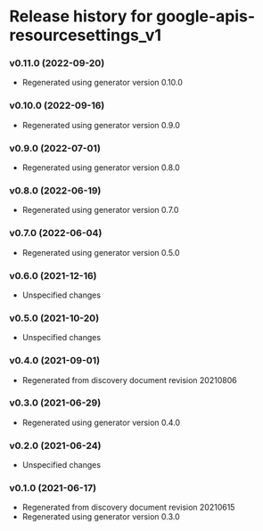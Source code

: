 # Release history for google-apis-resourcesettings_v1

### v0.11.0 (2022-09-20)

* Regenerated using generator version 0.10.0

### v0.10.0 (2022-09-16)

* Regenerated using generator version 0.9.0

### v0.9.0 (2022-07-01)

* Regenerated using generator version 0.8.0

### v0.8.0 (2022-06-19)

* Regenerated using generator version 0.7.0

### v0.7.0 (2022-06-04)

* Regenerated using generator version 0.5.0

### v0.6.0 (2021-12-16)

* Unspecified changes

### v0.5.0 (2021-10-20)

* Unspecified changes

### v0.4.0 (2021-09-01)

* Regenerated from discovery document revision 20210806

### v0.3.0 (2021-06-29)

* Regenerated using generator version 0.4.0

### v0.2.0 (2021-06-24)

* Unspecified changes

### v0.1.0 (2021-06-17)

* Regenerated from discovery document revision 20210615
* Regenerated using generator version 0.3.0

